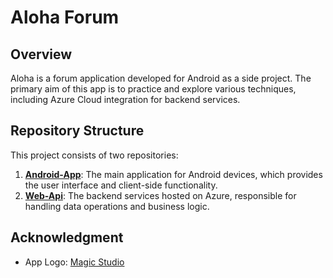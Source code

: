 # Aloha Forum

## Overview
Aloha is a forum application developed for Android as a side project. The primary aim of this app is to practice and explore various techniques, including Azure Cloud integration for backend services.

## Repository Structure
This project consists of two repositories:
1. **[Android-App](https://github.com/Aloha-Forum/Android-App)**: The main application for Android devices, which provides the user interface and client-side functionality.
2. **[Web-Api](https://github.com/Aloha-Forum/Web-Api)**: The backend services hosted on Azure, responsible for handling data operations and business logic.

## Acknowledgment
- App Logo: [Magic Studio](https://magicstudio.com/)
